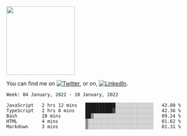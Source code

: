 <!-- ![visitors](https://visitor-badge.glitch.me/badge?page_id=page.id) -->

<img height="180em" src="https://github-readme-stats.vercel.app/api?username=alihernandez&show_icons=true&hide_border=true&&count_private=true&include_all_commits=true" />

<!-- Actual text -->

You can find me on [![Twitter][1.2]][1], or on, [![LinkedIn][2.2]][2].

<!-- Icons -->

[1.2]: http://i.imgur.com/wWzX9uB.png (twitter icon without padding)
[2.2]: https://raw.githubusercontent.com/MartinHeinz/MartinHeinz/master/linkedin-3-16.png (LinkedIn icon without padding)

<!-- Links to your social media accounts -->

[1]: https://twitter.com/phantomramen
[2]: https://www.linkedin.com/in/ali-hernandez-96b1b71a9/

<!--START_SECTION:waka-->
```text
Week: 04 January, 2022 - 10 January, 2022

JavaScript   2 hrs 12 mins   ███████████░░░░░░░░░░░░░░   43.80 % 
TypeScript   2 hrs 8 mins    ██████████▓░░░░░░░░░░░░░░   42.36 % 
Bash         28 mins         ██▒░░░░░░░░░░░░░░░░░░░░░░   09.24 % 
HTML         4 mins          ▒░░░░░░░░░░░░░░░░░░░░░░░░   01.62 % 
Markdown     3 mins          ▒░░░░░░░░░░░░░░░░░░░░░░░░   01.31 % 
```
<!--END_SECTION:waka-->
